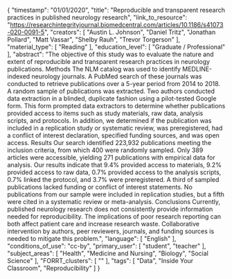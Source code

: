{
    "timestamp": "01/01/2020",
    "title": "Reproducible and transparent research practices in published neurology research",
    "link_to_resource": "https://researchintegrityjournal.biomedcentral.com/articles/10.1186/s41073-020-0091-5",
    "creators": [
        "Austin L. Johnson",
        "Daniel Tritz",
        "Jonathan Pollard",
        "Matt Vassar",
        "Shelby Rauh",
        "Trevor Torgerson"
    ],
    "material_type": [
        "Reading"
    ],
    "education_level": [
        "Graduate / Professional"
    ],
    "abstract": "The objective of this study was to evaluate the nature and extent of reproducible and transparent research practices in neurology publications. Methods The NLM catalog was used to identify MEDLINE-indexed neurology journals. A PubMed search of these journals was conducted to retrieve publications over a 5-year period from 2014 to 2018. A random sample of publications was extracted. Two authors conducted data extraction in a blinded, duplicate fashion using a pilot-tested Google form. This form prompted data extractors to determine whether publications provided access to items such as study materials, raw data, analysis scripts, and protocols. In addition, we determined if the publication was included in a replication study or systematic review, was preregistered, had a conflict of interest declaration, specified funding sources, and was open access. Results Our search identified 223,932 publications meeting the inclusion criteria, from which 400 were randomly sampled. Only 389 articles were accessible, yielding 271 publications with empirical data for analysis. Our results indicate that 9.4% provided access to materials, 9.2% provided access to raw data, 0.7% provided access to the analysis scripts, 0.7% linked the protocol, and 3.7% were preregistered. A third of sampled publications lacked funding or conflict of interest statements. No publications from our sample were included in replication studies, but a fifth were cited in a systematic review or meta-analysis. Conclusions Currently, published neurology research does not consistently provide information needed for reproducibility. The implications of poor research reporting can both affect patient care and increase research waste. Collaborative intervention by authors, peer reviewers, journals, and funding sources is needed to mitigate this problem.",
    "language": [
        "English"
    ],
    "conditions_of_use": "cc-by",
    "primary_user": [
        "student",
        "teacher"
    ],
    "subject_areas": [
        "Health",
        "Medicine and Nursing",
        "Biology",
        "Social Science"
    ],
    "FORRT_clusters": [
        ""
    ],
    "tags": [
        "Data",
        "Inside Your Classroom",
        "Reproducibility"
    ]
}